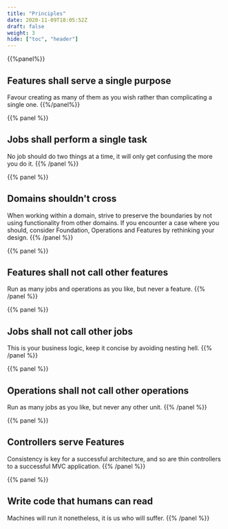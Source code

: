 ```yaml
---
title: "Principles"
date: 2020-11-09T18:05:52Z
draft: false
weight: 3
hide: ["toc", "header"]
---
```


{{%panel%}}
## Features shall serve a single purpose

Favour creating as many of them as you wish rather than complicating a single one.
{{%/panel%}}

{{% panel %}}
## Jobs shall perform a single task

No job should do two things at a time, it will only get confusing the more you do it.
{{% /panel %}}

{{% panel %}}
## Domains shouldn't cross

When working within a domain, strive to preserve the boundaries by not using functionality from other domains.
If you encounter a case where you should, consider Foundation, Operations and Features by rethinking your design.
{{% /panel %}}

{{% panel %}}
## Features shall not call other features

Run as many jobs and operations as you like, but never a feature.
{{% /panel %}}

{{% panel %}}
## Jobs shall not call other jobs

This is your business logic, keep it concise by avoiding nesting hell.
{{% /panel %}}

{{% panel %}}
## Operations shall not call other operations

Run as many jobs as you like, but never any other unit.
{{% /panel %}}

{{% panel %}}
## Controllers serve Features

Consistency is key for a successful architecture, and so are thin controllers to a successful MVC application.
{{% /panel %}}

{{% panel %}}
## Write code that humans can read

Machines will run it nonetheless, it is us who will suffer.
{{% /panel %}}
